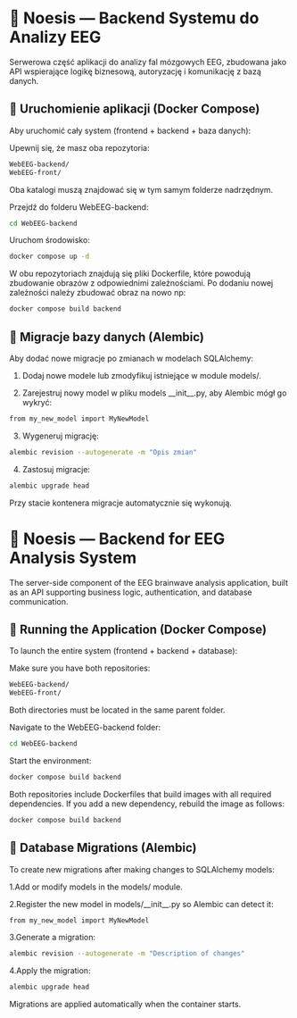 # 🧠 Noesis — Backend Systemu do Analizy EEG

Serwerowa część aplikacji do analizy fal mózgowych EEG, zbudowana jako API wspierające logikę biznesową, autoryzację i komunikację z bazą danych.

## 🚀 Uruchomienie aplikacji (Docker Compose)

 
Aby uruchomić cały system (frontend + backend + baza danych):

Upewnij się, że masz oba repozytoria:
```bash
WebEEG-backend/
WebEEG-front/
```

Oba katalogi muszą znajdować się w tym samym folderze nadrzędnym.

Przejdź do folderu WebEEG-backend:
```bash
cd WebEEG-backend
```

Uruchom środowisko:

```bash
docker compose up -d
```

W obu repozytoriach znajdują się pliki Dockerfile, które powodują zbudowanie obrazów z odpowiednimi zależnościami. Po dodaniu nowej zależności należy zbudować obraz na nowo np: 

```bash
docker compose build backend
```

## 🔧 Migracje bazy danych (Alembic)


Aby dodać nowe migracje po zmianach w modelach SQLAlchemy:

1. Dodaj nowe modele lub zmodyfikuj istniejące w module models/.

2. Zarejestruj nowy model w pliku models \_\_init\_\_.py, aby Alembic mógł go wykryć:

```bash
from my_new_model import MyNewModel
```

3. Wygeneruj migrację:

```bash
alembic revision --autogenerate -m "Opis zmian"
```

4. Zastosuj migracje:
```bash
alembic upgrade head
```
Przy stacie kontenera migracje automatycznie się wykonują.


# 🧠 Noesis — Backend for EEG Analysis System

The server-side component of the EEG brainwave analysis application, built as an API supporting business logic, authentication, and database communication.

## 🚀 Running the Application (Docker Compose)

To launch the entire system (frontend + backend + database):

Make sure you have both repositories:
```bash
WebEEG-backend/
WebEEG-front/
```

Both directories must be located in the same parent folder.

Navigate to the WebEEG-backend folder:
```bash
cd WebEEG-backend
```
Start the environment:
```bash
docker compose build backend
```
Both repositories include Dockerfiles that build images with all required dependencies. If you add a new dependency, rebuild the image as follows:

```bash
docker compose build backend
```

## 🔧 Database Migrations (Alembic)

To create new migrations after making changes to SQLAlchemy models:

1.Add or modify models in the models/ module.

2.Register the new model in models/\_\_init\_\_.py so Alembic can detect it:

```bash
from my_new_model import MyNewModel
```

3.Generate a migration:

```bash
alembic revision --autogenerate -m "Description of changes"
```

4.Apply the migration:
```bash
alembic upgrade head
```
Migrations are applied automatically when the container starts.

